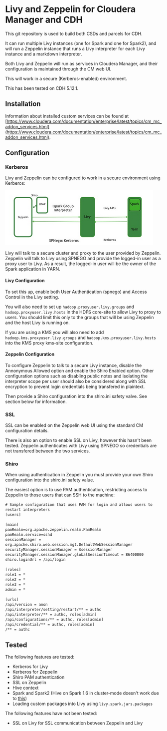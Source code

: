 # Livy and Zeppelin for Cloudera Manager and CDH

This git repository is used to build both CSDs and parcels for CDH.

It can run multiple Livy instances (one for Spark and one for Spark2), and will run a Zeppelin instance that runs a Livy interpreter for each Livy instance and a markdown interpreter.

Both Livy and Zeppelin will run as services in Cloudera Manager, and their configuration is maintained through the CM web UI.

This will work in a secure (Kerberos-enabled) environment.

This has been tested on CDH 5.12.1.

## Installation

Information about installed custom services can be found at [https://www.cloudera.com/documentation/enterprise/latest/topics/cm_mc_addon_services.html](https://www.cloudera.com/documentation/enterprise/latest/topics/cm_mc_addon_services.html).

## Configuration

### Kerberos

Livy and Zeppelin can be configured to work in a secure environment using Kerberos:

![Kerberos Architecture](kerberos.png)

Livy will talk to a secure cluster and proxy to the user provided by Zeppelin. Zeppelin will talk to Livy using SPNEGO and provide the logged-in user as a proxy user to Livy. As a result, the logged-in user will be the owner of the Spark application in YARN.

#### Livy Configuration
To set this up, enable both User Authentication (spnego) and Access Control in the Livy setting.

You will also need to set up `hadoop.proxyuser.livy.groups` and `hadoop.proxyuser.livy.hosts` in the HDFS core-site to allow Livy to proxy to users. You should limit this only to the groups that will be using Zeppelin and the host Livy is running on.

If you are using a KMS you will also need to add `hadoop.kms.proxyuser.livy.groups` and `hadoop.kms.proxyuser.livy.hosts` into the KMS proxy kms-site configuration.

#### Zeppelin Configuration

To configure Zeppelin to talk to a secure Livy instance, disable the Annonymous Allowed option and enable the Shiro Enabled option. Other configuration options such as disabling public notes and isolating the interpreter scope per user should also be considered along with SSL encryption to prevent login credentials being transfered in plaintext.

Then provide a Shiro configuration into the shiro.ini safety valve. See section below for information.

### SSL

SSL can be enabled on the Zeppelin web UI using the standard CM configuration details.

There is also an option to enable SSL on Livy, however this hasn't been tested. Zeppelin authenticates with Livy using SPNEGO so credentials are not transfered between the two services.

### Shiro

When using authentication in Zeppelin you must provide your own Shiro configuration into the shiro.ini safety value.

The easiest option is to use PAM authentication, restricting access to Zeppelin to those users that can SSH to the machine:

```
# Sample configuration that uses PAM for login and allows users to restart interpreters
[users]

[main]
pamRealm=org.apache.zeppelin.realm.PamRealm
pamRealm.service=sshd
sessionManager = org.apache.shiro.web.session.mgt.DefaultWebSessionManager
securityManager.sessionManager = $sessionManager
securityManager.sessionManager.globalSessionTimeout = 86400000
shiro.loginUrl = /api/login

[roles]
role1 = *
role2 = *
role3 = *
admin = *

[urls]
/api/version = anon
/api/interpreter/setting/restart/** = authc
/api/interpreter/** = authc, roles[admin]
/api/configurations/** = authc, roles[admin]
/api/credential/** = authc, roles[admin]
/** = authc
```

## Tested

The following features are tested:
* Kerberos for Livy
* Kerberos for Zeppelin
* Shiro PAM authentication
* SSL on Zeppelin
* Hive context
* Spark and Spark2 (Hive on Spark 1.6 in cluster-mode doesn't work due to [this](https://issues.apache.org/jira/browse/SPARK-18160))
* Loading custom packages into Livy using `livy.spark.jars.packages`

The following features have not been tested:
* SSL on Livy for SSL communication between Zeppelin and Livy
